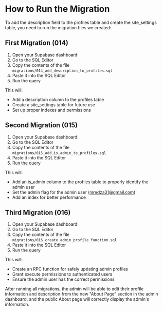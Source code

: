 # How to Run the Migration

To add the description field to the profiles table and create the site_settings table, you need to run the migration files we created:

## First Migration (014)
1. Open your Supabase dashboard
2. Go to the SQL Editor
3. Copy the contents of the file `migrations/014_add_description_to_profiles.sql`
4. Paste it into the SQL Editor
5. Run the query

This will:
- Add a description column to the profiles table
- Create a site_settings table for future use
- Set up proper indexes and permissions

## Second Migration (015)
1. Open your Supabase dashboard
2. Go to the SQL Editor
3. Copy the contents of the file `migrations/015_add_is_admin_to_profiles.sql`
4. Paste it into the SQL Editor
5. Run the query

This will:
- Add an is_admin column to the profiles table to properly identify the admin user
- Set the admin flag for the admin user (mredza31@gmail.com)
- Add an index for better performance

## Third Migration (016)
1. Open your Supabase dashboard
2. Go to the SQL Editor
3. Copy the contents of the file `migrations/016_create_admin_profile_function.sql`
4. Paste it into the SQL Editor
5. Run the query

This will:
- Create an RPC function for safely updating admin profiles
- Grant execute permissions to authenticated users
- Ensure the admin user has the correct permissions

After running all migrations, the admin will be able to edit their profile information and description from the new "About Page" section in the admin dashboard, and the public About page will correctly display the admin's information.